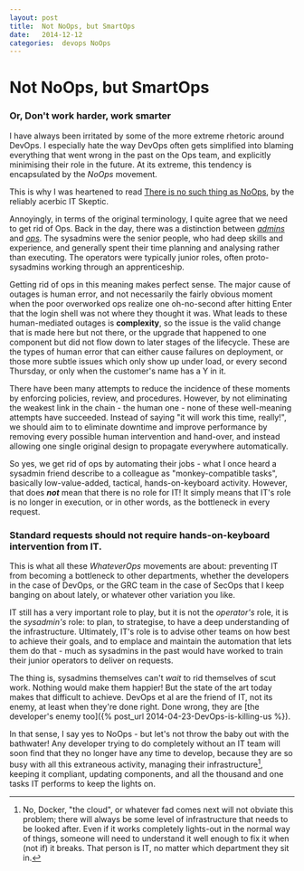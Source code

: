 ```yaml
---
layout: post
title:  Not NoOps, but SmartOps 
date:   2014-12-12 
categories:  devops NoOps 
---
```


# Not NoOps, but SmartOps


### Or, **Don't work harder, work smarter**

I have always been irritated by some of the more extreme rhetoric around DevOps. I especially hate the way DevOps often gets simplified into blaming everything that went wrong in the past on the Ops team, and explicitly minimising their role in the future. At its extreme, this tendency is encapsulated by the *NoOps* movement.

This is why I was heartened to read [There is no such thing as NoOps](http://www.itskeptic.org/content/there-no-such-thing-noops-it-awful-word "There is no such thing as NoOps: it is an awful word | The IT Skeptic"), by the reliably acerbic IT Skeptic.

Annoyingly, in terms of the original terminology, I quite agree that we need to get rid of Ops. Back in the day, there was a distinction between [*admins*](http://en.wikipedia.org/wiki/System_administrator) and [*ops*](http://en.wikipedia.org/wiki/Computer_operator). The sysadmins were the senior people, who had deep skills and experience, and generally spent their time planning and analysing rather than executing. The operators were typically junior roles, often proto-sysadmins working through an apprenticeship.

Getting rid of ops in this meaning makes perfect sense. The major cause of outages is human error, and not necessarily the fairly obvious moment when the poor overworked ops realize one oh-no-second after hitting Enter that the login shell was not where they thought it was. What leads to these human-mediated outages is **complexity**, so the issue is the valid change that is made here but not there, or the upgrade that happened to one component but did not flow down to later stages of the lifecycle. These are the types of human error that can either cause failures on deployment, or those more subtle issues which only show up under load, or every second Thursday, or only when the customer's name has a Y in it.

There have been many attempts to reduce the incidence of these moments by enforcing policies, review, and procedures. However, by not eliminating the weakest link in the chain - the human one - none of these well-meaning attempts have succeeded. Instead of saying "it will work this time, really!", we should aim to to eliminate downtime and improve performance by removing every possible human intervention and hand-over, and instead allowing one single original design to propagate everywhere automatically.

So yes, we get rid of ops by automating their jobs - what I once heard a sysadmin friend describe to a colleague as "monkey-compatible tasks", basically low-value-added, tactical, hands-on-keyboard activity. However, that does ***not*** mean that there is no role for IT! It simply means that IT's role is no longer in execution, or in other words, as the bottleneck in every request.

### Standard requests should not require hands-on-keyboard intervention from IT.

This is what all these *WhateverOps* movements are about: preventing IT from becoming a bottleneck to other departments, whether the developers in the case of DevOps, or the GRC team in the case of SecOps that I keep banging on about lately, or whatever other variation you like.

IT still has a very important role to play, but it is not the *operator's* role, it is the *sysadmin's* role: to plan, to strategise, to have a deep understanding of the infrastructure. Ultimately, IT's role is to advise other teams on how best to achieve their goals, and to emplace and maintain the automation that lets them do that - much as sysadmins in the past would have worked to train their junior operators to deliver on requests.

The thing is, sysadmins themselves can't *wait* to rid themselves of scut work. Nothing would make them happier! But the state of the art today makes that difficult to achieve. DevOps et al are the friend of IT, not its enemy, at least when they're done right. Done wrong, they are [the developer's enemy too]({% post_url 2014-04-23-DevOps-is-killing-us %}).

In that sense, I say yes to NoOps - but let's not throw the baby out with the bathwater! Any developer trying to do completely without an IT team will soon find that they no longer have any time to develop, because they are so busy with all this extraneous activity, managing their infrastructure[^1], keeping it compliant, updating components, and all the thousand and one tasks IT performs to keep the lights on.

[^1]: No, Docker, "the cloud", or whatever fad comes next will not obviate this problem; there will always be some level of infrastructure that needs to be looked after. Even if it works completely lights-out in the normal way of things, someone will need to understand it well enough to fix it when (not if) it breaks. That person is IT, no matter which department they sit in.